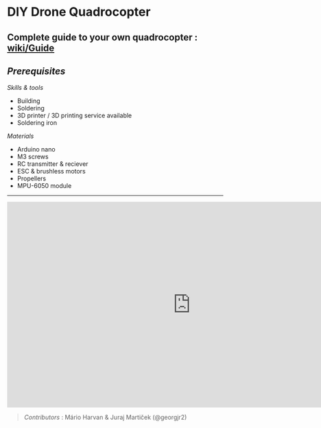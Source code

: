 # DIY Drone Quadrocopter
## Complete guide to your own quadrocopter : [wiki/Guide](https://github.com/georgjr2/diy-quadcopter/wiki/Guide)

## *Prerequisites*
*Skills & tools*
- Building
- Soldering
- 3D printer / 3D printing service available
- Soldering iron

*Materials*
- Arduino nano
- M3 screws
- RC transmitter & reciever
- ESC & brushless motors
- Propellers
- MPU-6050 module


***

<div>
<iframe width="854" height="480" src="https://www.youtube.com/embed/YgXQP91KrzQ" frameborder="0" allow="autoplay; encrypted-media" allowfullscreen></iframe>
  </div>

>*Contributors* : Mário Harvan & Juraj Martiček (@georgjr2)
